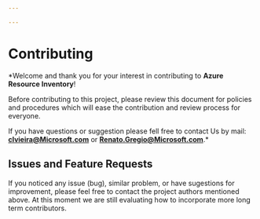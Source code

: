 ```yaml
---

---
```


# Contributing

*Welcome and thank you for your interest
in contributing to **Azure Resource Inventory**! 

Before contributing to this project, please review this document for policies and procedures which
will ease the contribution and review process for everyone. 

If you have questions or suggestion please fell free to contact Us by mail:  **clvieira@Microsoft.com** or **Renato.Gregio@Microsoft.com**.*

## Issues and Feature Requests

If you noticed any issue (bug), similar problem, or have sugestions for improvement, please feel free to contact the project authors mentioned above. At this moment we are still evaluating how to incorporate more long term contributors.
